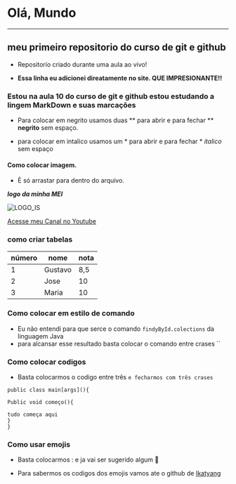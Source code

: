 # Olá, Mundo
---
 ## **meu primeiro repositorio do curso de git e github**

* Repositorío criado durante uma aula ao vivo!

* __Essa linha eu adicionei direatamente no site.  QUE IMPRESIONANTE!!__

### Estou na aula 10 do curso de git e github estou estudando a lingem MarkDown e suas marcações

* Para colocar em negrito usamos duas ** para abrir e para fechar ** **negrito** sem espaço.
 
* para colocar em intalico usamos um * para abrir e para fechar * *italico* sem espaço

#### Como colocar imagem. 
- È só arrastar para dentro do arquivo.
 
 **_logo da minha MEI_**
 
![LOGO_IS](https://user-images.githubusercontent.com/76908370/171969830-84d0e284-49d0-4ea7-a916-2a83903db501.png)

[Acesse meu Canal no Youtube](https://www.youtube.com/channel/UC6YymBsFrCaY06Vg6y16Neg)

### como criar tabelas 

número|nome|nota
---|---|---
1|Gustavo|8,5
2|Jose|10
3|Maria|10

### Como colocar em estilo de comando

* Eu não entendi para que serce o comando `findyById.colections` da linguagem Java
* para alcansar esse resultado basta colocar o comando entre crases ``

### Como colocar codigos
* Basta colocarmos o codigo entre três ``` e fecharmos com três crases ```

```
public class main[args](){

Public void começo(){

tudo começa aqui
}
}
```

### Como usar emojis 
* Basta colocarmos : e ja vai ser sugerido algum 💙

* Para sabermos os codigos dos emojis vamos ate o github de [Ikatyang](https://github.com/ikatyang)
